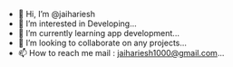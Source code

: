 - 👋 Hi, I’m @jaihariesh
- 👀 I’m interested in Developing...
- 🌱 I’m currently learning app development...
- 💞️ I’m looking to collaborate on any projects...
- 📫 How to reach me
    mail : jaihariesh1000@gmail.com...

<!---
jaihariesh/jaihariesh is a ✨ special ✨ repository because its `README.md` (this file) appears on your GitHub profile.
You can click the Preview link to take a look at your changes.
--->
